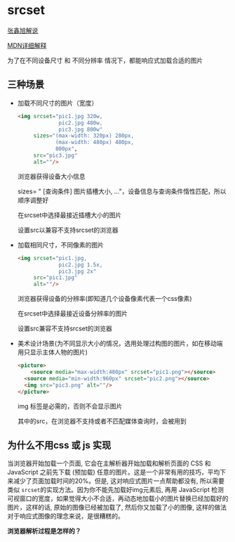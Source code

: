 # srcset

[张鑫旭解说](https://www.zhangxinxu.com/wordpress/2014/10/responsive-images-srcset-size-w-descriptor/)

[MDN详细解释](https://developer.mozilla.org/zh-CN/docs/Learn/HTML/Multimedia_and_embedding/Responsive_images)

为了在不同设备尺寸 和 不同分辨率 情况下，都能响应式加载合适的图片



## 三种场景

- 加载不同尺寸的图片（宽度）

  ```html
  <img srcset="pic1.jpg 320w,
               pic2.jpg 480w,
               pic3.jpg 800w"
       sizes="(max-width: 320px) 280px, 
              (max-width: 480px) 480px,
              800px",
       src="pic3.jpg"
       alt=""/>
  ```

  浏览器获得设备大小信息

  sizes= " [查询条件] 图片插槽大小, ..."，设备信息与查询条件惰性匹配，所以顺序调整好

  在srcset中选择最接近插槽大小的图片

  设置src以兼容不支持srcset的浏览器



- 加载相同尺寸，不同像素的图片

  ```html
  <img srcset="pic1.jpg,
               pic2.jpg 1.5x,
               pic3.jpg 2x"
       src="pic1.jpg"
       alt=""/>
  ```

  浏览器获得设备的分辨率(即知道几个设备像素代表一个css像素)

  在srcset中选择最接近设备分辨率的图片

  设置src兼容不支持srcset的浏览器



- 美术设计场景(为不同显示大小的情况，选用处理过构图的图片，如在移动端用只显示主体人物的图片)

  ```html
  <picture>
      <source media="max-width:480px" srcset="pic1.png"></source>
  	<source media="min-width:960px" srcset="pic2.png"></source>
  	<img src="pic3.png" alt=""/>
  </picture>
  ```

  img 标签是必需的，否则不会显示图片

  其中的src，在浏览器不支持或者不匹配媒体查询时，会被用到

  

## 为什么不用css 或 js 实现

当浏览器开始加载一个页面, 它会在主解析器开始加载和解析页面的 CSS 和 JavaScript 之前先下载 (预加载) 任意的图片。这是一个非常有用的技巧，平均下来减少了页面加载时间的20%。但是, 这对响应式图片一点帮助都没有, 所以需要类似 `srcset`的实现方法。因为你不能先加载好img元素后, 再用 JavaScript 检测可视窗口的宽度，如果觉得大小不合适，再动态地加载小的图片替换已经加载好的图片，这样的话, 原始的图像已经被加载了, 然后你又加载了小的图像, 这样的做法对于响应式图像的理念来说，是很糟糕的。

**浏览器解析过程是怎样的？**